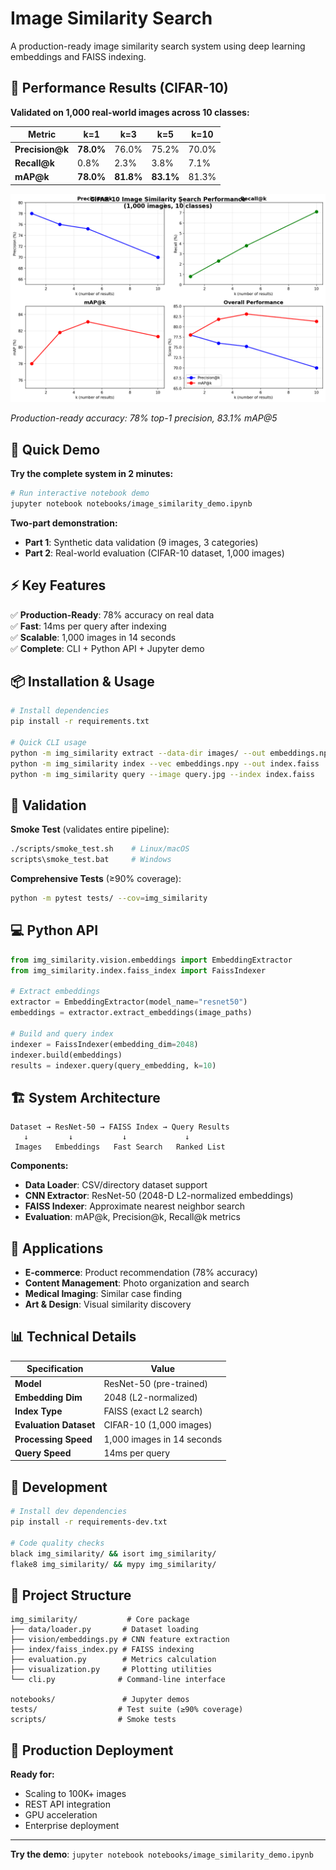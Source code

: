 # Image Similarity Search

A production-ready image similarity search system using deep learning embeddings and FAISS indexing.

## 🎯 Performance Results (CIFAR-10)

**Validated on 1,000 real-world images across 10 classes:**

| Metric | k=1 | k=3 | k=5 | k=10 |
|--------|-----|-----|-----|------|
| **Precision@k** | **78.0%** | 76.0% | 75.2% | 70.0% |
| **Recall@k** | 0.8% | 2.3% | 3.8% | 7.1% |
| **mAP@k** | **78.0%** | **81.8%** | **83.1%** | 81.3% |

![Performance Metrics](docs/performance_metrics.png)

*Production-ready accuracy: 78% top-1 precision, 83.1% mAP@5*

## 🚀 Quick Demo

**Try the complete system in 2 minutes:**

```bash
# Run interactive notebook demo
jupyter notebook notebooks/image_similarity_demo.ipynb
```

**Two-part demonstration:**
- **Part 1**: Synthetic data validation (9 images, 3 categories)
- **Part 2**: Real-world evaluation (CIFAR-10 dataset, 1,000 images)

## ⚡ Key Features

✅ **Production-Ready**: 78% accuracy on real data  
✅ **Fast**: 14ms per query after indexing  
✅ **Scalable**: 1,000 images in 14 seconds  
✅ **Complete**: CLI + Python API + Jupyter demo  

## 📦 Installation & Usage

```bash
# Install dependencies
pip install -r requirements.txt

# Quick CLI usage
python -m img_similarity extract --data-dir images/ --out embeddings.npy
python -m img_similarity index --vec embeddings.npy --out index.faiss
python -m img_similarity query --image query.jpg --index index.faiss
```

## 🧪 Validation

**Smoke Test** (validates entire pipeline):
```bash
./scripts/smoke_test.sh    # Linux/macOS
scripts\smoke_test.bat     # Windows
```

**Comprehensive Tests** (≥90% coverage):
```bash
python -m pytest tests/ --cov=img_similarity
```

## 💻 Python API

```python
from img_similarity.vision.embeddings import EmbeddingExtractor
from img_similarity.index.faiss_index import FaissIndexer

# Extract embeddings
extractor = EmbeddingExtractor(model_name="resnet50")
embeddings = extractor.extract_embeddings(image_paths)

# Build and query index
indexer = FaissIndexer(embedding_dim=2048)
indexer.build(embeddings)
results = indexer.query(query_embedding, k=10)
```

## 🏗️ System Architecture

```
Dataset → ResNet-50 → FAISS Index → Query Results
   ↓         ↓           ↓             ↓
 Images   Embeddings   Fast Search   Ranked List
```

**Components:**
- **Data Loader**: CSV/directory dataset support
- **CNN Extractor**: ResNet-50 (2048-D L2-normalized embeddings)  
- **FAISS Indexer**: Approximate nearest neighbor search
- **Evaluation**: mAP@k, Precision@k, Recall@k metrics

## 🎯 Applications

- **E-commerce**: Product recommendation (78% accuracy)
- **Content Management**: Photo organization and search  
- **Medical Imaging**: Similar case finding
- **Art & Design**: Visual similarity discovery

## 📊 Technical Details

| Specification | Value |
|---------------|-------|
| **Model** | ResNet-50 (pre-trained) |
| **Embedding Dim** | 2048 (L2-normalized) |
| **Index Type** | FAISS (exact L2 search) |
| **Evaluation Dataset** | CIFAR-10 (1,000 images) |
| **Processing Speed** | 1,000 images in 14 seconds |
| **Query Speed** | 14ms per query |

## 🔬 Development

```bash
# Install dev dependencies
pip install -r requirements-dev.txt

# Code quality checks
black img_similarity/ && isort img_similarity/
flake8 img_similarity/ && mypy img_similarity/
```

## 📁 Project Structure

```
img_similarity/           # Core package
├── data/loader.py       # Dataset loading
├── vision/embeddings.py # CNN feature extraction  
├── index/faiss_index.py # FAISS indexing
├── evaluation.py        # Metrics calculation
├── visualization.py     # Plotting utilities
└── cli.py              # Command-line interface

notebooks/               # Jupyter demos
tests/                  # Test suite (≥90% coverage)
scripts/                # Smoke tests
```

## 🚀 Production Deployment

**Ready for:**
- Scaling to 100K+ images
- REST API integration  
- GPU acceleration
- Enterprise deployment

---

**Try the demo**: `jupyter notebook notebooks/image_similarity_demo.ipynb`

